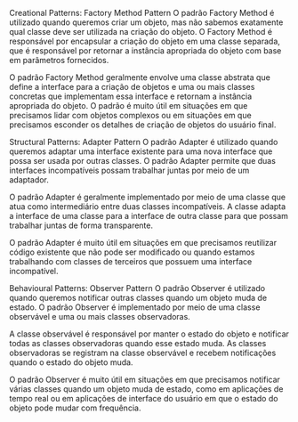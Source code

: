 Creational Patterns: Factory Method Pattern
O padrão Factory Method é utilizado quando queremos criar um objeto, mas não sabemos exatamente qual classe deve ser utilizada na criação do objeto. O Factory Method é responsável por encapsular a criação do objeto em uma classe separada, que é responsável por retornar a instância apropriada do objeto com base em parâmetros fornecidos.

O padrão Factory Method geralmente envolve uma classe abstrata que define a interface para a criação de objetos e uma ou mais classes concretas que implementam essa interface e retornam a instância apropriada do objeto. O padrão é muito útil em situações em que precisamos lidar com objetos complexos ou em situações em que precisamos esconder os detalhes de criação de objetos do usuário final.

Structural Patterns: Adapter Pattern
O padrão Adapter é utilizado quando queremos adaptar uma interface existente para uma nova interface que possa ser usada por outras classes. O padrão Adapter permite que duas interfaces incompatíveis possam trabalhar juntas por meio de um adaptador.

O padrão Adapter é geralmente implementado por meio de uma classe que atua como intermediário entre duas classes incompatíveis. A classe adapta a interface de uma classe para a interface de outra classe para que possam trabalhar juntas de forma transparente.

O padrão Adapter é muito útil em situações em que precisamos reutilizar código existente que não pode ser modificado ou quando estamos trabalhando com classes de terceiros que possuem uma interface incompatível.

Behavioural Patterns: Observer Pattern
O padrão Observer é utilizado quando queremos notificar outras classes quando um objeto muda de estado. O padrão Observer é implementado por meio de uma classe observável e uma ou mais classes observadoras.

A classe observável é responsável por manter o estado do objeto e notificar todas as classes observadoras quando esse estado muda. As classes observadoras se registram na classe observável e recebem notificações quando o estado do objeto muda.

O padrão Observer é muito útil em situações em que precisamos notificar várias classes quando um objeto muda de estado, como em aplicações de tempo real ou em aplicações de interface do usuário em que o estado do objeto pode mudar com frequência.